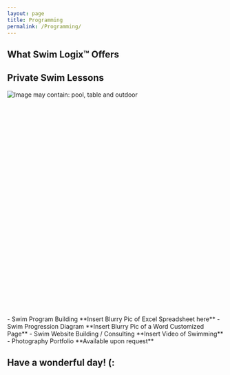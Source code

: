 ```yaml
---
layout: page
title: Programming
permalink: /Programming/
---
```

What Swim Logix™ Offers
-----------------------
Private Swim Lessons
-----------------------
<div class="_2-sx" style="width: 520px; height: 520px;"><img class="spotlight" alt="Image may contain: pool, table and outdoor" aria-busy="false" src="https://scontent.fsan1-1.fna.fbcdn.net/v/t1.0-9/19989558_10212023735021988_1644331841788501880_n.jpg?oh=d6bccec1489b8ee1f00c19ce6f8a72c4&amp;oe=59EEBD0D"></div>
- Swim Program Building
**Insert Blurry Pic of Excel Spreadsheet here**
- Swim Progression Diagram
**Insert Blurry Pic of a Word Customized Page**
- Swim Website Building / Consulting
**Insert Video of Swimming**
- Photography Portfolio
**Available upon request**

Have a wonderful day! (:
------------------------
